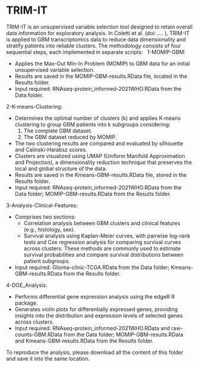 # TRIM-IT

TRIM-IT is an unsupervised variable selection tool designed to retain overall data information for exploratory analysis. In Coletti et al. (doi: …. ), TRIM-IT is applied to GBM transcriptomics data to reduce data dimensionality and stratify patients into reliable clusters. The methodology consists of four sequential steps, each implemented in separate scripts:
 
1-MOMIP-GBM:
* Applies the Max-Out Min-In Problem (MOMIP) to GBM data for an initial unsupervised variable selection.
* Results are saved in the MOMIP-GBM-results.RData file, located in the Results folder.
* Input required: RNAseq-protein_informed-2021WHO.RData from the Data folder. 

2-K-means-Clustering:
* Determines the optimal number of clusters (k) and applies K-means clustering to group GBM patients into k subgroups considering:
    1. The complete GBM dataset.
    2. The GBM dataset reduced by MOMIP.
* The two clustering results are compared and evaluated by silhouette and Calinski-Harabsz scores.
* Clusters are visualized using UMAP (Uniform Manifold Approximation and Projection), a dimensionality reduction technique that preserves the local and global structure of the data.
* Results are saved in the Kmeans-GBM-results.RData file, stored in the Results folder.
* Input required: RNAseq-protein_informed-2021WHO.RData from the Data folder; MOMIP-GBM-results.RData from the Results folder. 

3-Analysis-Clinical-Features:
* Comprises two sections:
    * Correlation analysis between GBM clusters and clinical features (e.g., histology, sex).
    * Survival analysis using Kaplan-Meier curves, with pairwise log-rank tests and Cox regression analysis for comparing survival curves across clusters. These methods are commonly used to estimate survival probabilities and compare survival distributions between patient subgroups.
* Input required: Glioma-clinic-TCGA.RData from the Data folder; Kmeans-GBM-results.RData from the Results folder.
  
4-DGE_Analysis:
* Performs differential gene expression analysis using the edgeR R package.
* Generates violin plots for differentially expressed genes, providing insights into the distribution and expression levels of selected genes across clusters.
* Input required: RNAseq-protein_informed-2021WHO.RData and raw-counts-GBM.RData from the Data folder; MOMIP-GBM-results.RData and Kmeans-GBM-results.RData from the Results folder.

To reproduce the analysis, please download all the content of this folder and save it into the same location.

